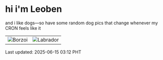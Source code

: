 # hi i'm Leoben

and i like dogs—so have some random dog pics that change whenever my CRON feels like it

|  |  |
|--------|----------|
| ![Borzoi](https://random-dog-vercel.vercel.app/api/random-borzoi?v=1749928359) | ![Labrador](https://random-dog-vercel.vercel.app/api/random-labrador?v=1749928359) |

Last updated: 2025-06-15 03:12 PHT
